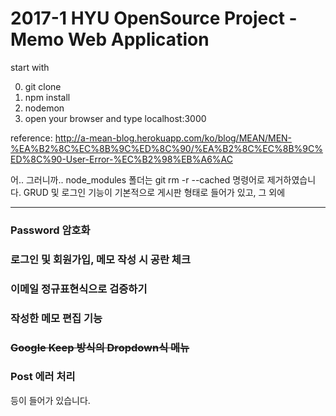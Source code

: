 # 2017-1 HYU OpenSource Project - Memo Web Application


start with

0. git clone
1. npm install
2. nodemon
3. open your browser and type localhost:3000

reference: http://a-mean-blog.herokuapp.com/ko/blog/MEAN/MEN-%EA%B2%8C%EC%8B%9C%ED%8C%90/%EA%B2%8C%EC%8B%9C%ED%8C%90-User-Error-%EC%B2%98%EB%A6%AC

어.. 그러니까..
node_modules 폴더는 git rm -r --cached 명령어로 제거하였습니다.
GRUD 및 로그인 기능이 기본적으로 게시판 형태로 들어가 있고, 그 외에

***

### Password 암호화
### 로그인 및 회원가입, 메모 작성 시 공란 체크
### 이메일 정규표현식으로 검증하기
### 작성한 메모 편집 기능
### ~~Google Keep 방식의 Dropdown식 메뉴~~
### Post 에러 처리

등이 들어가 있습니다.
